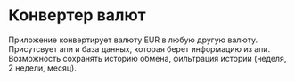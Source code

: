 # Конвертер валют 

Приложение конвертирует валюту EUR в любую другую валюту. Присутсвует апи и база данных, которая берет информацию из апи. Возможность сохранять историю обмена, фильтрация истории (неделя, 2 недели, месяц).
